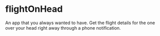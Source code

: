 # flightOnHead
An app that you always wanted to have. Get the flight details for the one over your head right away through a phone notification.

